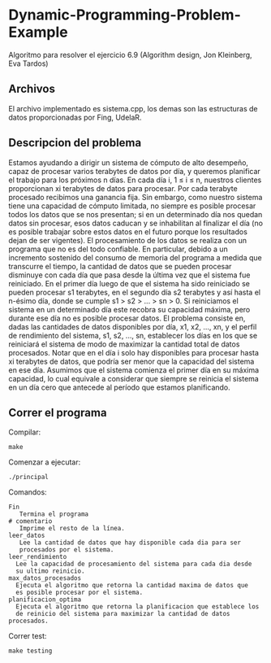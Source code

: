 # Dynamic-Programming-Problem-Example
Algoritmo para resolver el ejercicio 6.9 (Algorithm design, Jon Kleinberg, Eva Tardos)

## Archivos
El archivo implementado es sistema.cpp, los demas son las estructuras de datos proporcionadas por Fing, UdelaR.

## Descripcion del problema
Estamos ayudando a dirigir un
sistema de cómputo de alto desempeño, capaz de procesar varios terabytes de
datos por día, y queremos planificar el trabajo para los próximos n días. En
cada día i, 1 ≤ i ≤ n, nuestros clientes proporcionan xi terabytes de datos
para procesar. Por cada terabyte procesado recibimos una ganancia fija. Sin
embargo, como nuestro sistema tiene una capacidad de cómputo limitada,
no siempre es posible procesar todos los datos que se nos presentan; si en
un determinado día nos quedan datos sin procesar, esos datos caducan y se
inhabilitan al finalizar el día (no es posible trabajar sobre estos datos en el
futuro porque los resultados dejan de ser vigentes).
El procesamiento de los datos se realiza con un programa que no es del
todo confiable. En particular, debido a un incremento sostenido del consumo
de memoria del programa a medida que transcurre el tiempo, la cantidad
de datos que se pueden procesar disminuye con cada día que pasa desde la
última vez que el sistema fue reiniciado. En el primer día luego de que el
sistema ha sido reiniciado se pueden procesar s1 terabytes, en el segundo día
s2 terabytes y así hasta el n-ésimo día, donde se cumple s1 > s2 > ... > sn > 0.
Si reiniciamos el sistema en un determinado día este recobra su capacidad
máxima, pero durante ese día no es posible procesar datos.
El problema consiste en, dadas las cantidades de datos disponibles por día,
x1, x2, ..., xn, y el perfil de rendimiento del sistema, s1, s2, ..., sn, establecer los
días en los que se reiniciará el sistema de modo de maximizar la cantidad
total de datos procesados. Notar que en el día i solo hay disponibles para
procesar hasta xi terabytes de datos, que podría ser menor que la capacidad
del sistema en ese día. Asumimos que el sistema comienza el primer día en su
máxima capacidad, lo cual equivale a considerar que siempre se reinicia el
sistema en un día cero que antecede al período que estamos planificando.

## Correr el programa

Compilar:
```
make
```

Comenzar a ejecutar:
```
./principal
```

Comandos:
```
Fin
   Termina el programa
# comentario
   Imprime el resto de la línea.
leer_datos
   Lee la cantidad de datos que hay disponible cada dia para ser 
   procesados por el sistema.
leer_rendimiento
  Lee la capacidad de procesamiento del sistema para cada dia desde 
  su ultimo reinicio.
max_datos_procesados
  Ejecuta el algoritmo que retorna la cantidad maxima de datos que
  es posible procesar por el sistema.
planificacion_optima
  Ejecuta el algoritmo que retorna la planificacion que establece los
  de reinicio del sistema para maximizar la cantidad de datos procesados.

```
Correr test:
```
make testing
```
